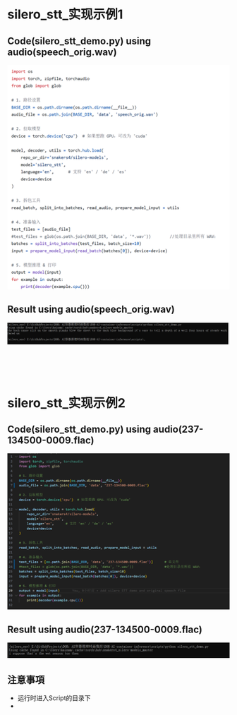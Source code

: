 # silero_stt_实现示例1

## **Code(silero_stt_demo.py)**  using  audio(speech_orig.wav)
![code](../images/code.1.png)

## **Result**   using  audio(speech_orig.wav)
![result](../images/result.1.png)<br><br><br><br><br>


# silero_stt_实现示例2

## **Code(silero_stt_demo.py)**  using  audio(237-134500-0009.flac)
![code](../images/code.2.png)

## **Result**   using  audio(237-134500-0009.flac)
![result](../images/result.2.png)




## 注意事項
- 运行时进入Script的目录下
- 